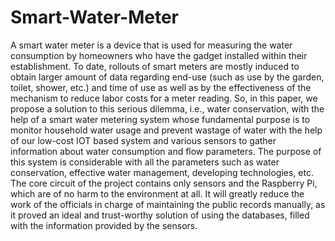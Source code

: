 # Smart-Water-Meter
A smart water meter is a device that is used for measuring the water consumption by homeowners who
have the gadget installed within their establishment. To date, rollouts of smart meters are mostly induced
to obtain larger amount of data regarding end-use (such as use by the garden, toilet, shower, etc.) and
time of use as well as by the effectiveness of the mechanism to reduce labor costs for a meter reading. So,
in this paper, we propose a solution to this serious dilemma, i.e., water conservation, with the help of a
smart water metering system whose fundamental purpose is to monitor household water usage and
prevent wastage of water with the help of our low-cost IOT based system and various sensors to gather
information about water consumption and flow parameters. The purpose of this system is
considerable with all the parameters such as water conservation, effective water management, developing
technologies, etc. The core circuit of the project contains only sensors and the Raspberry Pi, which are of
no harm to the environment at all. It will greatly reduce the work of the officials in charge of maintaining
the public records manually, as it proved an ideal and trust-worthy solution of using the databases, filled
with the information provided by the sensors.
